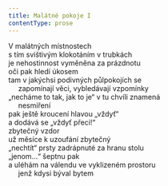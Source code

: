 ```yaml
---
title: Malátné pokoje I
contentType: prose
---
```


V malátných místnostech  
s tím svištivým klokotáním v trubkách  
je nehostinnost vyměněna za prázdnotu  
oči pak hledí úkosem  
tam v jakýchsi podivných půlpokojích se  
     zapomínají věci, vybledávají vzpomínky  
„necháme to tak, jak to je“ v tu chvíli znamená  
     nesmíření  
pak ještě kroucení hlavou „vždyť“  
a dodává se „vždyť přeci!“  
zbytečný vzdor  
už měsíce k uzoufání zbytečný  
„nechtít“ prsty zadrápnuté za hranu stolu  
„jenom…“ šeptnu pak  
a uléhám na válendu ve vyklizeném prostoru  
     jenž kdysi býval bytem
